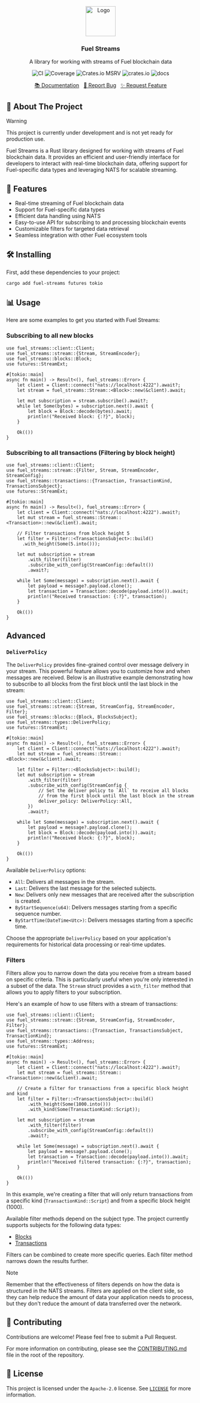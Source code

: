 <div align="center">
    <a href="https://github.com/fuellabs/data-systems">
        <img src="https://global.discourse-cdn.com/business6/uploads/fuel/original/2X/5/57d5a345cc15a64b636e0d56e042857f8a0e80b1.png" alt="Logo" width="80" height="80">
    </a>
    <h3 align="center">Fuel Streams</h3>
    <p align="center">
        A library for working with streams of Fuel blockchain data
    </p>
    <p align="center">
        <a href="https://github.com/FuelLabs/data-systems/actions/workflows/ci.yaml" style="text-decoration: none;">
            <img src="https://github.com/FuelLabs/data-systems/actions/workflows/ci.yaml/badge.svg?branch=main" alt="CI">
        </a>
        <a href="https://codecov.io/gh/FuelLabs/data-systems" style="text-decoration: none;">
            <img src="https://codecov.io/gh/FuelLabs/data-systems/graph/badge.svg?token=1zna00scwj" alt="Coverage">
        </a>
        <a href="https://crates.io/crates/fuel-streams" style="text-decoration: none;">
            <img alt="Crates.io MSRV" src="https://img.shields.io/crates/msrv/fuel-streams">
        </a>
        <a href="https://crates.io/crates/fuel-streams" style="text-decoration: none;">
            <img src="https://img.shields.io/crates/v/fuel-streams?label=latest" alt="crates.io">
        </a>
        <a href="https://docs.rs/fuel-streams/" style="text-decoration: none;">
            <img src="https://docs.rs/fuel-streams/badge.svg" alt="docs">
        </a>
    </p>
    <p align="center">
        <a href="https://docs.rs/fuel-streams">📚 Documentation</a>
        <span>&nbsp;</span>
        <a href="https://github.com/fuellabs/data-systems/issues/new?labels=bug&template=bug-report---.md">🐛 Report Bug</a>
        <span>&nbsp;</span>
        <a href="https://github.com/fuellabs/data-systems/issues/new?labels=enhancement&template=feature-request---.md">✨ Request Feature</a>
    </p>
</div>

## 📝 About The Project

> [!WARNING]
> This project is currently under development and is not yet ready for production use.

Fuel Streams is a Rust library designed for working with streams of Fuel blockchain data. It provides an efficient and user-friendly interface for developers to interact with real-time blockchain data, offering support for Fuel-specific data types and leveraging NATS for scalable streaming.

## 🚀 Features

-   Real-time streaming of Fuel blockchain data
-   Support for Fuel-specific data types
-   Efficient data handling using NATS
-   Easy-to-use API for subscribing to and processing blockchain events
-   Customizable filters for targeted data retrieval
-   Seamless integration with other Fuel ecosystem tools

## 🛠️ Installing

First, add these dependencies to your project:

```sh
cargo add fuel-streams futures tokio
```

## 📊 Usage

Here are some examples to get you started with Fuel Streams:

### Subscribing to all new blocks

```rust,no_run
use fuel_streams::client::Client;
use fuel_streams::stream::{Stream, StreamEncoder};
use fuel_streams::blocks::Block;
use futures::StreamExt;

#[tokio::main]
async fn main() -> Result<(), fuel_streams::Error> {
    let client = Client::connect("nats://localhost:4222").await?;
    let stream = fuel_streams::Stream::<Block>::new(&client).await;

    let mut subscription = stream.subscribe().await?;
    while let Some(bytes) = subscription.next().await {
        let block = Block::decode(bytes).await;
        println!("Received block: {:?}", block);
    }

    Ok(())
}
```

### Subscribing to all transactions (Filtering by block height)

```rust,no_run
use fuel_streams::client::Client;
use fuel_streams::stream::{Filter, Stream, StreamEncoder, StreamConfig};
use fuel_streams::transactions::{Transaction, TransactionKind, TransactionsSubject};
use futures::StreamExt;

#[tokio::main]
async fn main() -> Result<(), fuel_streams::Error> {
    let client = Client::connect("nats://localhost:4222").await?;
    let mut stream = fuel_streams::Stream::<Transaction>::new(&client).await;

    // Filter transactions from block height 5
    let filter = Filter::<TransactionsSubject>::build()
      .with_height(Some(5.into()));

    let mut subscription = stream
        .with_filter(filter)
        .subscribe_with_config(StreamConfig::default())
        .await?;

    while let Some(message) = subscription.next().await {
        let payload = message?.payload.clone();
        let transaction = Transaction::decode(payload.into()).await;
        println!("Received transaction: {:?}", transaction);
    }

    Ok(())
}
```

## Advanced

### `DeliverPolicy`

The `DeliverPolicy` provides fine-grained control over message delivery in your stream. This powerful feature allows you to customize how and when messages are received. Below is an illustrative example demonstrating how to subscribe to all blocks from the first block until the last block in the stream:

```rust,no_run
use fuel_streams::client::Client;
use fuel_streams::stream::{Stream, StreamConfig, StreamEncoder, Filter};
use fuel_streams::blocks::{Block, BlocksSubject};
use fuel_streams::types::DeliverPolicy;
use futures::StreamExt;

#[tokio::main]
async fn main() -> Result<(), fuel_streams::Error> {
    let client = Client::connect("nats://localhost:4222").await?;
    let mut stream = fuel_streams::Stream::<Block>::new(&client).await;

    let filter = Filter::<BlocksSubject>::build();
    let mut subscription = stream
        .with_filter(filter)
        .subscribe_with_config(StreamConfig {
            // Set the deliver policy to `All` to receive all blocks
            // from the first block until the last block in the stream
            deliver_policy: DeliverPolicy::All,
        })
        .await?;

    while let Some(message) = subscription.next().await {
        let payload = message?.payload.clone();
        let block = Block::decode(payload.into()).await;
        println!("Received block: {:?}", block);
    }

    Ok(())
}
```

Available `DeliverPolicy` options:

-   `All`: Delivers all messages in the stream.
-   `Last`: Delivers the last message for the selected subjects.
-   `New`: Delivers only new messages that are received after the subscription is created.
-   `ByStartSequence(u64)`: Delivers messages starting from a specific sequence number.
-   `ByStartTime(DateTime<Utc>)`: Delivers messages starting from a specific time.

Choose the appropriate `DeliverPolicy` based on your application's requirements for historical data processing or real-time updates.

### Filters

Filters allow you to narrow down the data you receive from a stream based on specific criteria. This is particularly useful when you're only interested in a subset of the data. The `Stream` struct provides a `with_filter` method that allows you to apply filters to your subscription.

Here's an example of how to use filters with a stream of transactions:

```rust,no_run
use fuel_streams::client::Client;
use fuel_streams::stream::{Stream, StreamConfig, StreamEncoder, Filter};
use fuel_streams::transactions::{Transaction, TransactionsSubject, TransactionKind};
use fuel_streams::types::Address;
use futures::StreamExt;

#[tokio::main]
async fn main() -> Result<(), fuel_streams::Error> {
    let client = Client::connect("nats://localhost:4222").await?;
    let mut stream = fuel_streams::Stream::<Transaction>::new(&client).await;

    // Create a filter for transactions from a specific block height and kind
    let filter = Filter::<TransactionsSubject>::build()
        .with_height(Some(1000.into()))
        .with_kind(Some(TransactionKind::Script));

    let mut subscription = stream
        .with_filter(filter)
        .subscribe_with_config(StreamConfig::default())
        .await?;

    while let Some(message) = subscription.next().await {
        let payload = message?.payload.clone();
        let transaction = Transaction::decode(payload.into()).await;
        println!("Received filtered transaction: {:?}", transaction);
    }

    Ok(())
}
```

In this example, we're creating a filter that will only return transactions from a specific kind (`TransactionKind::Script`) and from a specific block height (1000).

Available filter methods depend on the subject type. The project currently supports subjects for the following data types:

-   [Blocks](../fuel-streams-core/src/blocks/subjects.rs)
-   [Transactions](../fuel-streams-core/src/transactions/subjects.rs)

Filters can be combined to create more specific queries. Each filter method narrows down the results further.

> [!NOTE]
> Remember that the effectiveness of filters depends on how the data is structured in the NATS streams. Filters are applied on the client side, so they can help reduce the amount of data your application needs to process, but they don't reduce the amount of data transferred over the network.

## 🤝 Contributing

Contributions are welcome! Please feel free to submit a Pull Request.

For more information on contributing, please see the [CONTRIBUTING.md](../../CONTRIBUTING.md) file in the root of the repository.

## 📜 License

This project is licensed under the `Apache-2.0` license. See [`LICENSE`](../../LICENSE) for more information.
